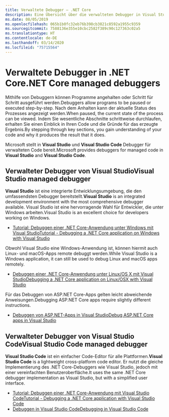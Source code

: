```yaml
---
title: Verwaltete Debugger – .NET Core
description: Eine Übersicht über die verwalteten Debugger in Visual Studio und Visual Studio Code.
ms.date: 08/05/2019
ms.openlocfilehash: 065b1b0fc32eb76b398cb3821c8592a1955c9359
ms.sourcegitcommit: 7588136e355e10cbc2582f389c90c127363c02a5
ms.translationtype: HT
ms.contentlocale: de-DE
ms.lasthandoff: 03/14/2020
ms.locfileid: "75715564"
---
```

# <a name="net-core-managed-debuggers"></a><span data-ttu-id="042e0-103">Verwaltete Debugger in .NET Core</span><span class="sxs-lookup"><span data-stu-id="042e0-103">.NET Core managed debuggers</span></span>

<span data-ttu-id="042e0-104">Mithilfe von Debuggern können Programme angehalten oder Schritt für Schritt ausgeführt werden.</span><span class="sxs-lookup"><span data-stu-id="042e0-104">Debuggers allow programs to be paused or executed step-by-step.</span></span> <span data-ttu-id="042e0-105">Nach dem Anhalten kann der aktuelle Status des Prozesses angezeigt werden.</span><span class="sxs-lookup"><span data-stu-id="042e0-105">When paused, the current state of the process can be viewed.</span></span> <span data-ttu-id="042e0-106">Indem Sie wesentliche Abschnitte schrittweise durchlaufen, erhalten Sie einen Einblick in Ihren Code und die Gründe für das erzeugte Ergebnis.</span><span class="sxs-lookup"><span data-stu-id="042e0-106">By stepping through key sections, you gain understanding of your code and why it produces the result that it does.</span></span>

<span data-ttu-id="042e0-107">Microsoft stellt in **Visual Studio** und **Visual Studio Code** Debugger für verwalteten Code bereit.</span><span class="sxs-lookup"><span data-stu-id="042e0-107">Microsoft provides debuggers for managed code in **Visual Studio** and **Visual Studio Code**.</span></span>

## <a name="visual-studio-managed-debugger"></a><span data-ttu-id="042e0-108">Verwalteter Debugger von Visual Studio</span><span class="sxs-lookup"><span data-stu-id="042e0-108">Visual Studio managed debugger</span></span>

<span data-ttu-id="042e0-109">**Visual Studio**  ist eine integrierte Entwicklungsumgebung, die den umfassendsten Debugger bereitstellt.</span><span class="sxs-lookup"><span data-stu-id="042e0-109">**Visual Studio** is an integrated development environment with the most comprehensive debugger available.</span></span> <span data-ttu-id="042e0-110">Visual Studio ist eine hervorragende Wahl für Entwickler, die unter Windows arbeiten.</span><span class="sxs-lookup"><span data-stu-id="042e0-110">Visual Studio is an excellent choice for developers working on Windows.</span></span>

- [<span data-ttu-id="042e0-111">Tutorial: Debuggen einer .NET Core-Anwendung unter Windows mit Visual Studio</span><span class="sxs-lookup"><span data-stu-id="042e0-111">Tutorial - Debugging a .NET Core application on Windows with Visual Studio</span></span>](../tutorials/debugging-with-visual-studio.md)

<span data-ttu-id="042e0-112">Obwohl Visual Studio eine Windows-Anwendung ist, können hiermit auch Linux- und macOS-Apps remote debuggt werden.</span><span class="sxs-lookup"><span data-stu-id="042e0-112">While Visual Studio is a Windows application, it can still be used to debug Linux and macOS apps remotely.</span></span>

- [<span data-ttu-id="042e0-113">Debuggen einer .NET Core-Anwendung unter Linux/OS X mit Visual Studio</span><span class="sxs-lookup"><span data-stu-id="042e0-113">Debugging a .NET Core application on Linux/OSX with Visual Studio</span></span>](https://github.com/Microsoft/MIEngine/wiki/Offroad-Debugging-of-.NET-Core-on-Linux---OSX-from-Visual-Studio)

 <span data-ttu-id="042e0-114">Für das Debuggen von ASP.NET Core-Apps gelten leicht abweichende Anweisungen.</span><span class="sxs-lookup"><span data-stu-id="042e0-114">Debugging ASP.NET Core apps require slightly different instructions.</span></span>

- [<span data-ttu-id="042e0-115">Debuggen von ASP.NET-Apps in Visual Studio</span><span class="sxs-lookup"><span data-stu-id="042e0-115">Debug ASP.NET Core apps in Visual Studio</span></span>](/visualstudio/debugger/how-to-enable-debugging-for-aspnet-applications#debug-aspnet-core-apps)

## <a name="visual-studio-code-managed-debugger"></a><span data-ttu-id="042e0-116">Verwalteter Debugger von Visual Studio Code</span><span class="sxs-lookup"><span data-stu-id="042e0-116">Visual Studio Code managed debugger</span></span>

<span data-ttu-id="042e0-117">**Visual Studio Code** ist ein einfacher Code-Editor für alle Plattformen.</span><span class="sxs-lookup"><span data-stu-id="042e0-117">**Visual Studio Code** is a lightweight cross-platform code editor.</span></span> <span data-ttu-id="042e0-118">Er nutzt die gleiche Implementierung des .NET Core-Debuggers wie Visual Studio, jedoch mit einer vereinfachten Benutzeroberfläche.</span><span class="sxs-lookup"><span data-stu-id="042e0-118">It uses the same .NET Core debugger implementation as Visual Studio, but with a simplified user interface.</span></span>

- [<span data-ttu-id="042e0-119">Tutorial: Debuggen einer .NET Core-Anwendung mit Visual Studio Code</span><span class="sxs-lookup"><span data-stu-id="042e0-119">Tutorial - Debugging a .NET Core application with Visual Studio Code</span></span>](../tutorials/with-visual-studio-code.md#debug)
- [<span data-ttu-id="042e0-120">Debuggen in Visual Studio Code</span><span class="sxs-lookup"><span data-stu-id="042e0-120">Debugging in Visual Studio Code</span></span>](https://code.visualstudio.com/docs/editor/debugging)
